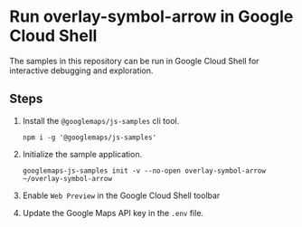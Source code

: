 # Run overlay-symbol-arrow in Google Cloud Shell

The samples in this repository can be run in Google Cloud Shell for interactive debugging and exploration.

## Steps

1. Install the `@googlemaps/js-samples` cli tool.

    ```
    npm i -g '@googlemaps/js-samples'
    ```
1. Initialize the sample application. 
    ```
    googlemaps-js-samples init -v --no-open overlay-symbol-arrow ~/overlay-symbol-arrow
    ```
1. Enable `Web Preview` in the Google Cloud Shell toolbar
1. Update the Google Maps API key in the `.env` file.
